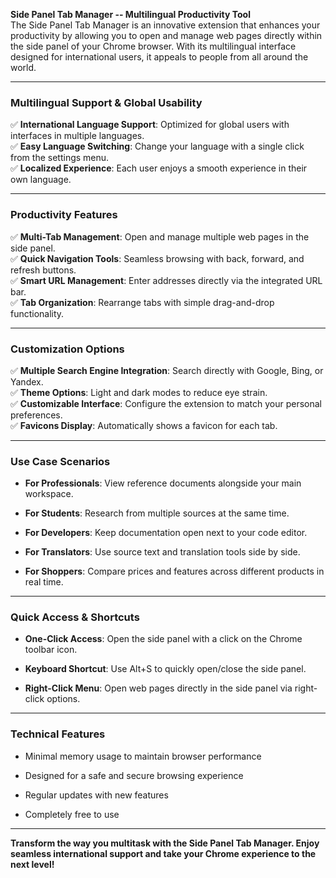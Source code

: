 **Side Panel Tab Manager -- Multilingual Productivity Tool**\
The Side Panel Tab Manager is an innovative extension that enhances your productivity by allowing you to open and manage web pages directly within the side panel of your Chrome browser. With its multilingual interface designed for international users, it appeals to people from all around the world.

* * * * *

### **Multilingual Support & Global Usability**

✅ **International Language Support**: Optimized for global users with interfaces in multiple languages.\
✅ **Easy Language Switching**: Change your language with a single click from the settings menu.\
✅ **Localized Experience**: Each user enjoys a smooth experience in their own language.

* * * * *

### **Productivity Features**

✅ **Multi-Tab Management**: Open and manage multiple web pages in the side panel.\
✅ **Quick Navigation Tools**: Seamless browsing with back, forward, and refresh buttons.\
✅ **Smart URL Management**: Enter addresses directly via the integrated URL bar.\
✅ **Tab Organization**: Rearrange tabs with simple drag-and-drop functionality.

* * * * *

### **Customization Options**

✅ **Multiple Search Engine Integration**: Search directly with Google, Bing, or Yandex.\
✅ **Theme Options**: Light and dark modes to reduce eye strain.\
✅ **Customizable Interface**: Configure the extension to match your personal preferences.\
✅ **Favicons Display**: Automatically shows a favicon for each tab.

* * * * *

### **Use Case Scenarios**

-   **For Professionals**: View reference documents alongside your main workspace.

-   **For Students**: Research from multiple sources at the same time.

-   **For Developers**: Keep documentation open next to your code editor.

-   **For Translators**: Use source text and translation tools side by side.

-   **For Shoppers**: Compare prices and features across different products in real time.

* * * * *

### **Quick Access & Shortcuts**

-   **One-Click Access**: Open the side panel with a click on the Chrome toolbar icon.

-   **Keyboard Shortcut**: Use Alt+S to quickly open/close the side panel.

-   **Right-Click Menu**: Open web pages directly in the side panel via right-click options.

* * * * *

### **Technical Features**

-   Minimal memory usage to maintain browser performance

-   Designed for a safe and secure browsing experience

-   Regular updates with new features

-   Completely free to use

* * * * *

**Transform the way you multitask with the Side Panel Tab Manager. Enjoy seamless international support and take your Chrome experience to the next level!**
